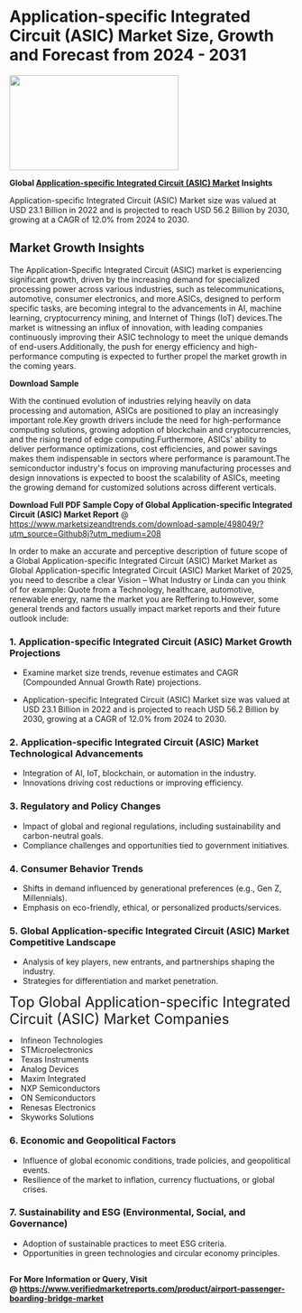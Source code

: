 <H1>Application-specific Integrated Circuit (ASIC) Market Size, Growth and Forecast from 2024 - 2031</H1><img class="aligncenter size-medium wp-image-584254" src="https://thirdeyenews.in/wp-content/uploads/2024/09/Global-Market-Research-300x168.jpeg" alt="" width="300" height="168" /><p><strong>Global&nbsp;<a href="https://www.marketsizeandtrends.com/download-sample/498049/?utm_source=Github8j?utm_medium=208">Application-specific Integrated Circuit (ASIC) Market</a> Insights</strong></p><p>Application-specific Integrated Circuit (ASIC) Market size was valued at USD 23.1 Billion in 2022 and is projected to reach USD 56.2 Billion by 2030, growing at a CAGR of 12.0% from 2024 to 2030.</p><p><h2>Market Growth Insights</h2> <p>The Application-Specific Integrated Circuit (ASIC) market is experiencing significant growth, driven by the increasing demand for specialized processing power across various industries, such as telecommunications, automotive, consumer electronics, and more.ASICs, designed to perform specific tasks, are becoming integral to the advancements in AI, machine learning, cryptocurrency mining, and Internet of Things (IoT) devices.The market is witnessing an influx of innovation, with leading companies continuously improving their ASIC technology to meet the unique demands of end-users.Additionally, the push for energy efficiency and high-performance computing is expected to further propel the market growth in the coming years.</p> <p><strong>Download Sample</strong></p> <p>With the continued evolution of industries relying heavily on data processing and automation, ASICs are positioned to play an increasingly important role.Key growth drivers include the need for high-performance computing solutions, growing adoption of blockchain and cryptocurrencies, and the rising trend of edge computing.Furthermore, ASICs' ability to deliver performance optimizations, cost efficiencies, and power savings makes them indispensable in sectors where performance is paramount.The semiconductor industry's focus on improving manufacturing processes and design innovations is expected to boost the scalability of ASICs, meeting the growing demand for customized solutions across different verticals.</p> <p><span class=""><strong>Download Full PDF Sample Copy of Global Application-specific Integrated Circuit (ASIC) Market Report</strong> @ <a href="https://www.marketsizeandtrends.com/download-sample/498049/?utm_source=Github8j?utm_medium=208" target="_blank">https://www.marketsizeandtrends.com/download-sample/498049/?utm_source=Github8j?utm_medium=208</a></span></p><p>In order to make an accurate and perceptive description of future scope of a Global&nbsp;Application-specific Integrated Circuit (ASIC) Market Market as Global&nbsp;Application-specific Integrated Circuit (ASIC) Market Market of 2025, you need to describe a clear Vision &ndash; What Industry or Linda can you think of for example: Quote from a Technology, healthcare, automotive, renewable energy, name the market you are Reffering to.However, some general trends and factors usually impact market reports and their future outlook include:</p><h3>1.&nbsp;<strong>Application-specific Integrated Circuit (ASIC) Market Growth Projections</strong></h3><ul><li>Examine market size trends, revenue estimates and CAGR (Compounded Annual Growth Rate) projections.</li><li><p>Application-specific Integrated Circuit (ASIC) Market size was valued at USD 23.1 Billion in 2022 and is projected to reach USD 56.2 Billion by 2030, growing at a CAGR of 12.0% from 2024 to 2030.</p></li></ul><h3>2.&nbsp;<strong>Application-specific Integrated Circuit (ASIC) Market Technological Advancements</strong></h3><ul><li>Integration of AI, IoT, blockchain, or automation in the industry.</li><li>Innovations driving cost reductions or improving efficiency.</li></ul><h3>3.&nbsp;<strong>Regulatory and Policy Changes</strong></h3><ul><li>Impact of global and regional regulations, including sustainability and carbon-neutral goals.</li><li>Compliance challenges and opportunities tied to government initiatives.</li></ul><h3>4.&nbsp;<strong>Consumer Behavior Trends</strong></h3><ul><li>Shifts in demand influenced by generational preferences (e.g., Gen Z, Millennials).</li><li>Emphasis on eco-friendly, ethical, or personalized products/services.</li></ul><h3>5.&nbsp;<strong>Global Application-specific Integrated Circuit (ASIC) Market Competitive Landscape</strong></h3><ul><li>Analysis of key players, new entrants, and partnerships shaping the industry.</li><li>Strategies for differentiation and market penetration.</li></ul><p data-pm-slice="1 1 []"><span style="color: inherit; font-family: inherit; font-size: 25px;">Top Global Application-specific Integrated Circuit (ASIC) Market Companies</span></p><div class="" data-test-id=""><p><li>Infineon Technologies</li><li> STMicroelectronics</li><li> Texas Instruments</li><li> Analog Devices</li><li> Maxim Integrated</li><li> NXP Semiconductors</li><li> ON Semiconductors</li><li> Renesas Electronics</li><li> Skyworks Solutions</li></p></div><h3>6.&nbsp;<strong>Economic and Geopolitical Factors</strong></h3><ul><li>Influence of global economic conditions, trade policies, and geopolitical events.</li><li>Resilience of the market to inflation, currency fluctuations, or global crises.</li></ul><h3>7.&nbsp;<strong>Sustainability and ESG (Environmental, Social, and Governance)</strong></h3><ul><li>Adoption of sustainable practices to meet ESG criteria.</li><li>Opportunities in green technologies and circular economy principles.</li></ul><h2><strong style="font-size: 14px;">For More Information or Query, Visit @&nbsp;</strong><a style="background-color: #ffffff; font-size: 14px;" href="https://www.marketsizeandtrends.com/report/application-specific-integrated-circuit-asic-market/" target="_blank">https://www.verifiedmarketreports.com/product/airport-passenger-boarding-bridge-market</a></h2>